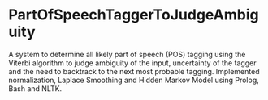 # PartOfSpeechTaggerToJudgeAmbiguity
A system to determine all likely part of speech (POS) tagging using the Viterbi algorithm to judge ambiguity of the input, uncertainty of the tagger and the need to backtrack to the next most probable tagging. Implemented normalization, Laplace Smoothing and Hidden Markov Model using Prolog, Bash and NLTK.




